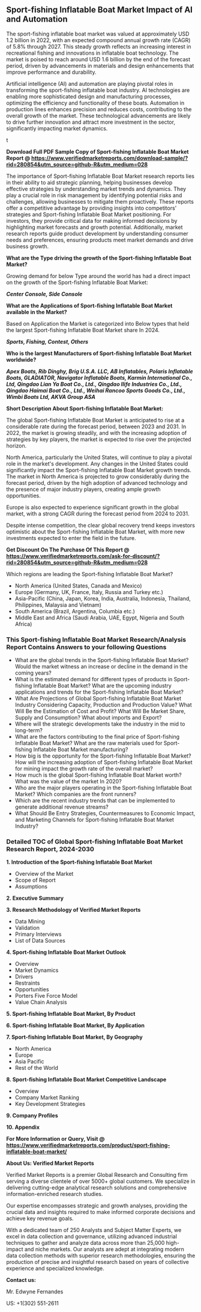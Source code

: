 <h2>Sport-fishing Inflatable Boat Market Impact of AI and Automation</h2><p>The sport-fishing inflatable boat market was valued at approximately USD 1.2 billion in 2022, with an expected compound annual growth rate (CAGR) of 5.8% through 2027. This steady growth reflects an increasing interest in recreational fishing and innovations in inflatable boat technology. The market is poised to reach around USD 1.6 billion by the end of the forecast period, driven by advancements in materials and design enhancements that improve performance and durability.</p><p>Artificial intelligence (AI) and automation are playing pivotal roles in transforming the sport-fishing inflatable boat industry. AI technologies are enabling more sophisticated design and manufacturing processes, optimizing the efficiency and functionality of these boats. Automation in production lines enhances precision and reduces costs, contributing to the overall growth of the market. These technological advancements are likely to drive further innovation and attract more investment in the sector, significantly impacting market dynamics.</p>t</p><p id="" class=""><strong>Download Full PDF Sample Copy of Sport-fishing Inflatable Boat Market Report @ <a href="https://www.verifiedmarketreports.com/download-sample/?rid=280854&utm_source=github-R&utm_medium=028" target="_blank">https://www.verifiedmarketreports.com/download-sample/?rid=280854&utm_source=github-R&utm_medium=028</a></strong></p><p>The importance of&nbsp;Sport-fishing Inflatable Boat Market research reports lies in their ability to aid strategic planning, helping businesses develop effective strategies by understanding market trends and dynamics. They play a crucial role in risk management by identifying potential risks and challenges, allowing businesses to mitigate them proactively. These reports offer a competitive advantage by providing insights into competitors' strategies and Sport-fishing Inflatable Boat Market positioning. For investors, they provide critical data for making informed decisions by highlighting market forecasts and growth potential. Additionally, market research reports guide product development by understanding consumer needs and preferences, ensuring products meet market demands and drive business growth.</p><p><strong>What are the&nbsp;Type driving the growth of the Sport-fishing Inflatable Boat Market?</strong></p><p id="" class="">Growing demand for below Type around the world has had a direct impact on the growth of the Sport-fishing Inflatable Boat Market:</p><em><strong>Center Console, Side Console</strong></em></p><strong>What are the&nbsp;Applications&nbsp;of Sport-fishing Inflatable Boat Market available in the Market?</strong></p><p id="" class="">Based on Application the Market is categorized into Below types that held the largest Sport-fishing Inflatable Boat Market share In 2024.</p><em><strong>Sports, Fishing, Contest, Others</strong></em></p><strong>Who is the largest Manufacturers of Sport-fishing Inflatable Boat Market worldwide?</strong></p><p><em><strong>Apex Boats, Rib Dinghy, Brig U.S.A. LLC, AB Inflatables, Polaris Inflatable Boats, GLADIATOR, Navigator Inflatable Boats, Karmin International Co., Ltd, Qingdao Lian Ya Boat Co., Ltd., Qingdao Ilife Industries Co., Ltd., Qingdao Haimai Boat Co., Ltd., Weihai Rancoo Sports Goods Co., Ltd., Wimbi Boats Ltd, AKVA Group ASA</strong></em></p><p id="" class=""><strong>Short Description About Sport-fishing Inflatable Boat Market:</strong></p><p>The global Sport-fishing Inflatable Boat Market is anticipated to rise at a considerable rate during the forecast period, between 2023 and 2031. In 2022, the market is growing steadily, and with the increasing adoption of strategies by key players, the market is expected to rise over the projected horizon.</p><p>North America, particularly the United States, will continue to play a pivotal role in the market's development. Any changes in the United States could significantly impact the Sport-fishing Inflatable Boat Market growth trends. The market in North America is projected to grow considerably during the forecast period, driven by the high adoption of advanced technology and the presence of major industry players, creating ample growth opportunities.</p><p>Europe is also expected to experience significant growth in the global market, with a strong CAGR during the forecast period from 2024 to 2031.</p><p>Despite intense competition, the clear global recovery trend keeps investors optimistic about the Sport-fishing Inflatable Boat Market, with more new investments expected to enter the field in the future.</p><p id="" class=""><strong>Get Discount On The Purchase Of This Report @ <a href="https://www.verifiedmarketreports.com/ask-for-discount/?rid=280854&utm_source=github-R&utm_medium=028" target="_blank">https://www.verifiedmarketreports.com/ask-for-discount/?rid=280854&utm_source=github-R&utm_medium=028</a></strong></p>Which regions are leading the Sport-fishing Inflatable Boat Market?</p><ul><li>North America (United States, Canada and Mexico)</li><li>Europe (Germany, UK, France, Italy, Russia and Turkey etc.)</li><li>Asia-Pacific (China, Japan, Korea, India, Australia, Indonesia, Thailand, Philippines, Malaysia and Vietnam)</li><li>South America (Brazil, Argentina, Columbia etc.)</li><li>Middle East and Africa (Saudi Arabia, UAE, Egypt, Nigeria and South Africa)</li></ul><h3 id="" class="">This Sport-fishing Inflatable Boat Market Research/Analysis Report Contains Answers to your following Questions</h3><ul><li>What are the global trends in the Sport-fishing Inflatable Boat Market? Would the market witness an increase or decline in the demand in the coming years?</li><li>What is the estimated demand for different types of products in Sport-fishing Inflatable Boat Market? What are the upcoming industry applications and trends for the Sport-fishing Inflatable Boat Market?</li><li>What Are Projections of Global Sport-fishing Inflatable Boat Market Industry Considering Capacity, Production and Production Value? What Will Be the Estimation of Cost and Profit? What Will Be Market Share, Supply and Consumption? What about imports and Export?</li><li>Where will the strategic developments take the industry in the mid to long-term?</li><li>What are the factors contributing to the final price of Sport-fishing Inflatable Boat Market? What are the raw materials used for Sport-fishing Inflatable Boat Market manufacturing?</li><li>How big is the opportunity for the Sport-fishing Inflatable Boat Market? How will the increasing adoption of Sport-fishing Inflatable Boat Market for mining impact the growth rate of the overall market?</li><li>How much is the global Sport-fishing Inflatable Boat Market worth? What was the value of the market In 2020?</li><li>Who are the major players operating in the Sport-fishing Inflatable Boat Market? Which companies are the front runners?</li><li>Which are the recent industry trends that can be implemented to generate additional revenue streams?</li><li>What Should Be Entry Strategies, Countermeasures to Economic Impact, and Marketing Channels for Sport-fishing Inflatable Boat Market Industry?</li></ul><h3 id="" class="">Detailed TOC of Global Sport-fishing Inflatable Boat Market Research Report, 2024-2030</h3><p id="" class=""><strong>1. Introduction of the Sport-fishing Inflatable Boat Market</strong></p><ul><li>Overview of the Market</li><li>Scope of Report</li><li>Assumptions</li></ul><p id="" class=""><strong>2. Executive Summary</strong></p><p id="" class=""><strong>3. Research Methodology of Verified Market Reports</strong></p><ul><li>Data Mining</li><li>Validation</li><li>Primary Interviews</li><li>List of Data Sources</li></ul><p id="" class=""><strong>4. Sport-fishing Inflatable Boat Market Outlook</strong></p><ul><li>Overview</li><li>Market Dynamics</li><li>Drivers</li><li>Restraints</li><li>Opportunities</li><li>Porters Five Force Model</li><li>Value Chain Analysis</li></ul><p id="" class=""><strong>5. Sport-fishing Inflatable Boat Market, By Product</strong></p><p id="" class=""><strong>6. Sport-fishing Inflatable Boat Market, By Application</strong></p><p id="" class=""><strong>7. Sport-fishing Inflatable Boat Market, By Geography</strong></p><ul><li>North America</li><li>Europe</li><li>Asia Pacific</li><li>Rest of the World</li></ul><p id="" class=""><strong>8. Sport-fishing Inflatable Boat Market Competitive Landscape</strong></p><ul><li>Overview</li><li>Company Market Ranking</li><li>Key Development Strategies</li></ul><p id="" class=""><strong>9. Company Profiles</strong></p><p id="" class=""><strong>10. Appendix</strong></p><p id="" class=""><strong>For More Information or Query, Visit @ <a href="https://www.verifiedmarketreports.com/product/sport-fishing-inflatable-boat-market/" target="_blank">https://www.verifiedmarketreports.com/product/sport-fishing-inflatable-boat-market/</a></strong></p><p id="" class=""><strong>About Us: Verified Market Reports</strong></p><p id="" class="">Verified Market Reports is a premier Global Research and Consulting firm serving a diverse clientele of over 5000+ global customers. We specialize in delivering cutting-edge analytical research solutions and comprehensive information-enriched research studies.</p><p id="" class="">Our expertise encompasses strategic and growth analyses, providing the crucial data and insights required to make informed corporate decisions and achieve key revenue goals.</p><p id="" class="">With a dedicated team of 250 Analysts and Subject Matter Experts, we excel in data collection and governance, utilizing advanced industrial techniques to gather and analyze data across more than 25,000 high-impact and niche markets. Our analysts are adept at integrating modern data collection methods with superior research methodologies, ensuring the production of precise and insightful research based on years of collective experience and specialized knowledge.</p><p id="" class=""><strong>Contact us:</strong></p><p id="" class="">Mr. Edwyne Fernandes</p><p id="" class="">US: +1(302) 551-2611</p>